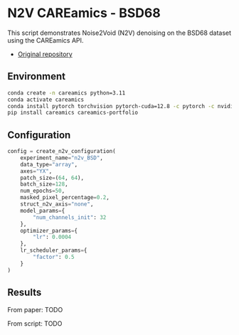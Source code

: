 # N2V CAREamics - BSD68
This script demonstrates Noise2Void (N2V) denoising on the BSD68 dataset using the CAREamics API.
- [Original repository](https://github.com/CAREamics/careamics)

## Environment
```bash
conda create -n careamics python=3.11
conda activate careamics
conda install pytorch torchvision pytorch-cuda=12.8 -c pytorch -c nvidia
pip install careamics careamics-portfolio
```

## Configuration
```python
config = create_n2v_configuration(
    experiment_name="n2v_BSD",
    data_type="array",
    axes="YX",
    patch_size=(64, 64),
    batch_size=128,
    num_epochs=50,
    masked_pixel_percentage=0.2,
    struct_n2v_axis="none",
    model_params={
        "num_channels_init": 32
    },
    optimizer_params={
        "lr": 0.0004
    },
    lr_scheduler_params={
        "factor": 0.5
    }
)
```

## Results
From paper:
TODO

From script:
TODO
